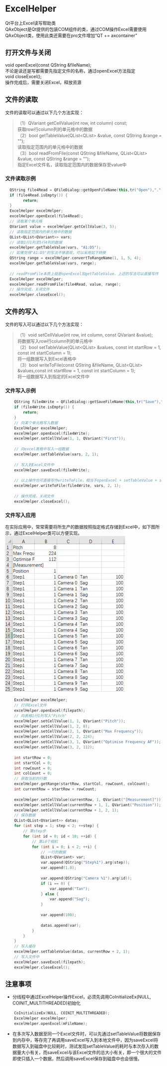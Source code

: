 # ExcelHelper
Qt平台上Excel读写帮助类<br>
QAxObject是Qt提供的包装COM组件的类，通过COM操作Excel需要使用QAxObject类，使用此类还需要在pro文件增加“QT += axcontainer”
## 打开文件与关闭
void openExcel(const QString &fileName);<br>
不论是读还是写都需要先指定文件的名称，通过openExcel方法指定<br>
void closeExcel();<br>
操作完成后，需要关闭Excel，释放资源

## 文件的读取
文件的读取可以通过以下几个方法实现：
> （1）QVariant getCellValue(int row, int column) const;<br>
>     获取row行column列的单元格中的数据<br>
> （2）bool getTableValue(QList<QList<QVariant>> &value, const QString &range = "");<br>
>     读取指定范围内的单元格中的数据<br>
> （3）bool readFromFile(const QString &fileName, QList<QList<QVariant>> &value, const QString &range = "");<br>
>     指定Excel文件名，读取指定范围内的数据保存至value中<br>
### 文件读取示例
```cpp
  QString file4Read = QFileDialog::getOpenFileName(this,tr("Open"),".",tr("Microsoft Office (*.xlsx *csv)"));
  if (file4Read.isEmpty()) {
        return;
  }
  ExcelHelper excelHelper;
  excelHelper.openExcel(file4Read);
  // 读取某个单元格
  QVariant value = excelHelper.getCellValue(3, 5);
  // 读取指定范围内的单元格中的数据
  QList<QList<QVariant>> vars;
  // 读取1行1列至5行4列的数据
  excelHelper.getTableValue(vars, "A1:D5");
  // 如果觉得"A1:D5"的写法不够直观，可以采用如下转换
  QString range = excelHelper.convertToRangeName(1, 1, 5, 4);
  excelHelper.getTableValue(vars, range);
  
  // readFromFile本质上就是openExcel加getTableValue，上述的写法可以直接写作
  ExcelHelper excelHelper;
  excelHelper.readFromFile(file4Read, value, range);
  // 操作完成，关闭文件
  excelHelper.closeExcel();
```
## 文件的写入
文件的写入可以通过以下几个方法实现：
> （1）void setCellValue(int row, int column, const QVariant &value);<br>
>     将数据写入row行column列的单元格中<br>
> （2）bool setTableValue(QList<QList<QVariant>> &values, const int startRow = 1, const int startColumn = 1);<br>
>     将一组数据写入到Excel表格中<br>
> （3）bool writeToFile(const QString &fileName, QList<QList<QVariant>> &values,const int startRow = 1, const int startColumn = 1);<br>
>     将一组数据写入到指定的Excel文件中<br>
### 文件写入示例
```cpp
    QString file4Write = QFileDialog::getSaveFileName(this,tr("Save"),".",tr("Microsoft Office (*.xlsx *csv)"));
    if (file4Write.isEmpty()) {
        return;
    }
    // 向某个单元格写入数据
    ExcelHelper excelHelper;
    excelHelper.openExcel(file4Write);
    excelHelper.setCellValue(1, 1, QVariant("First"));
    
    // 向excel表格中写入一组数据
    excelHelper.setTableValue(vars, 2, 1);
    
    // 写入到Excel文件中
    excelHelper.saveExcel(file4Write);
    
    // 以上操作也可直接写作writeToFile，相当于openExcel + setTableValue + saveExcel
    excelHelper.writeToFile(file4Write, vars, 2, 1);
    
    // 操作完成，关闭文件
    excelHelper.closeExcel();
```
### 文件写入应用
  在实际应用中，常常需要将所生产的数据按照指定格式存储到Excel中，如下图所示，通过ExcelHelper类可以方便实现。<br>
              ![](https://github.com/SummerBlack/ExcelHelper/raw/master/excel.png) <br>
```cpp
    ExcelHelper excelHelper;
    // 打开Excel文件
    excelHelper.openExcel(filepath);
    // 向表格1行1列写入"Pitch"
    excelHelper.setCellValue(1, 1, QVariant("Pitch"));
    excelHelper.setCellValue(1, 2, 8);
    excelHelper.setCellValue(2, 1, QVariant("Max Frequency"));
    excelHelper.setCellValue(2, 2, 224);
    excelHelper.setCellValue(3, 1, QVariant("Optimise Frequency AF"));
    excelHelper.setCellValue(3, 2, 112);

    int startRow = 0;
    int startCol = 0;
    int rowCount = 0;
    int colCount = 0;
    // 获取当前的行数
    excelHelper.getRange(startRow, startCol, rowCount, colCount);
    int currentRow = startRow + rowCount;

    excelHelper.setCellValue(currentRow, 1, QVariant("[Measurement]"));
    excelHelper.setCellValue(currentRow + 1, 1, QVariant("Position"));
    excelHelper.setCellValue(currentRow + 1, 2, 1);
    // 保存数据
    QList<QList<QVariant>> datas;
    for (int step = 1; step < 2; ++step) {
        // 第step步
        for (int id = 0; id < 10; ++id) {
            // 第id个相机
            for (int i = 0; i < 2; ++i) {
                // 一行的数据
                QList<QVariant> var;
                var.append(QString("Step%1").arg(step));
                var.append(1.0);

                var.append(QString("Camera %1").arg(id));
                if (i == 0) {
                    var.append("Tan");
                } else {
                    var.append("Sag");
                }

                var.append(100);

                datas.append(var);
            }
        }
    }
    // 写入缓存
    excelHelper.setTableValue(datas, currentRow + 2, 1);
    // 写入文件中
    excelHelper.saveExcel(filepath);
    excelHelper.closeExcel();
```
## 注意事项
* 分线程中通过ExcelHelper操作Excel，必须先调用CoInitializeEx(NULL, COINIT_MULTITHREADED)初始化
```cpp
    CoInitializeEx(NULL, COINIT_MULTITHREADED);
    ExcelHelper excelHelper;
    excelHelper.openExcel(mFileName);
```
* 在多次写入数据至同一个Excel文件时，可以先通过setTableValue将数据保存到内存中，等存完了再调用saveExcel写入到本地文件中，因为saveExcel将数据写入到磁盘中比较耗时，测试发现setTableValue的耗时与本次存入的数据量大小有关，而saveExcel与该Excel文件的总大小有关，即一个很大的文件即使只插入一个数据，然后调用saveExcel保存到磁盘中也会很慢。

